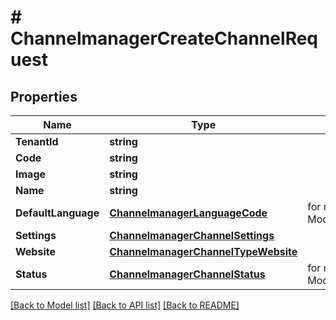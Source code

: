 # # ChannelmanagerCreateChannelRequest


## Properties 


Name | Type | Description | Notes
------------ | ------------- | ------------- | -------------
**TenantId**| **string** |   |
**Code**| **string** |   |
**Image**| **string** |   | [optional]
**Name**| **string** |   |
**DefaultLanguage**| [**ChannelmanagerLanguageCode**](ChannelmanagerLanguageCode.md) |  for more information please, see Model/ChannelmanagerLanguageCode.php  | [optional] [default to CHANNELMANAGERLANGUAGECODE_UNKNOWN]
**Settings**| [**ChannelmanagerChannelSettings**](ChannelmanagerChannelSettings.md) |   | [optional]
**Website**| [**ChannelmanagerChannelTypeWebsite**](ChannelmanagerChannelTypeWebsite.md) |   | [optional]
**Status**| [**ChannelmanagerChannelStatus**](ChannelmanagerChannelStatus.md) |  for more information please, see Model/ChannelmanagerChannelStatus.php  | [optional] [default to CHANNELMANAGERCHANNELSTATUS_UNKNOWN]


[[Back to Model list]](../../README.md#models) [[Back to API list]](../../README.md#endpoints) [[Back to README]](../../README.md)

